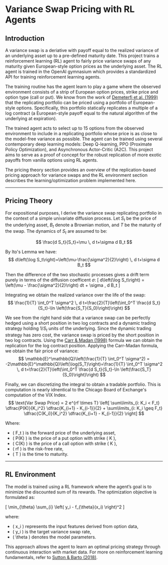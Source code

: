 # Variance Swap Pricing with RL Agents

## Introduction

A variance swap is a deriative with payoff equal to the realized variance of an underlying asset up to a pre-defined maturity date. This project trains a reinforcement learning (RL) agent to fairly price variance swaps of any maturity given European-style option prices as the underlying asset. The RL agent is trained in the OpenAI gymnasium which provides a standardized API for training reinforcement learning agents. 

The training routine has the agent learn to play a game where the observed environment consists of a strip of European option prices, strike price and option type (call or put). We know from the work of [Demeterfi et al. (1999)](https://doi.org/10.2307/2677652) that the replicating portfolio can be priced using a portfolio of European-style options. Specifically, this portfolio statically replicates a multiple of a log contract (a European-style payoff equal to the natural algorithm of the underlying at expiration).  

The trained agent acts to select up to 15 options from the observed environment to include in a replicating portfolio whose price is as close to the model-free variance as possible. The agent can be trained using several contemporary deep learning models: Deep Q-learning, PPO (Proximate Policy Optimization), and Asynchronous Actor-Critic (A2C). This project aims to serve as a proof of concept for the robust replication of more exotic payoffs from vanilla options using RL agents. 

The pricing theory section provides an overview of the replication-based pricing approach for variance swaps and the RL environment section describes the learning/optimization problem implemented here. 

---

## Pricing Theory

For expositional purposes, I derive the variance swap replicating portfolio in the context of a simple univariate diffusion process. Let $S_t$ be the price of the underlying asset, $B_t$ denote a Brownian motion, and $T$ be the maturity of the swap. The dynamics of $S_t$ are assumed to be:

$$
\frac{d S_t}{S_t}=\mu \, d t+\sigma  d B_t
$$

By Ito's Lemma we have:
$$
 d\left(\log S_t\right)=\left(\mu-\frac{\sigma^2}{2}\right) \, d t+\sigma  d B_t  
$$

Then the difference of the two stochastic processes gives a drift term purely in terms of the diffusion coefficent $\sigma$:
\[
d\left(\log S_t\right) = \left(\mu - \frac{\sigma^2}{2}\right) dt + \sigma \, d B_t
\]

Integrating we obtain the realized variance over the life of the swap:
$$
\frac{1}{T} \int_0^T \sigma^2 \, d t=\frac{2}{T}\left(\int_0^T \frac{d S_t}{S_t}-\ln \left(\frac{S_T}{S_0}\right)\right)
$$

We see from the right hand side that a variance swap can be perfectly hedged using a short position in two log contracts and a dynamic trading strategy holding $1/S_t$ units of the underlying. Since the dynamic trading strategy has zero cost, the variance swap is priced by the short position in two log contracts. Using the [Carr & Madan (1998)](https://doi.org/10.1111/j.1540-6261.1998.tb03270.x) formula we can obtain the replication for the log contract position. Applying the Carr-Madan formula, we obtain the fair price of variance:
$$
\mathbb{E}^\mathbb{Q}\left(\frac{1}{T} \int_0^T \sigma^2) = -2\mathbb{E}^\mathbb{Q}\left(\log(S_T)\right)=\frac{1}{T} \int_0^T \sigma^2 \, d t=\frac{2}{T}\left(\int_0^T \frac{d S_t}{S_t}-\ln \left(\frac{S_T}{S_0}\right)\right)
$$

Finally, we can discretizing the integral to obtain a tradable portfolio. This is computation is nearly idnentical to the Chicago Board of Exchange's computation of the VIX Index. 
$$
\text{Var Swap Price} = 2 e^{rf \times T} \left[ \sum\limits_{i: K_i < F_t} \dfrac{P(K)}{K_i^2} \dfrac{K_{i+1} - K_{i-1}}{2} + \sum\limits_{i: K_i \geq F_t} \dfrac{C(K_i)}{K_i^2} \dfrac{K_{i+1} - K_{i-1}}{2} \right]
$$

Where:
- \( F_t \) is the forward price of the underlying asset,
- \( P(K) \) is the price of a put option with strike \( K \),
- \( C(K) \) is the price of a call option with strike \( K \),
- \( rf \) is the risk-free rate,
- \( T \) is the time to maturity.

---

## RL Environment

The model is trained using a RL framework where the agent’s goal is to minimize the discounted sum of its rewards.  The optimization objective is formulated as:

\[
\min_{\theta} \sum_{i} \left( y_i - f_{\theta}(x_i) \right)^2
\]

where:
- \( x_i \) represents the input features derived from option data,
- \( y_i \) is the target variance swap rate,
- \( \theta \) denotes the model parameters.

This approach allows the agent to learn an optimal pricing strategy through continuous interaction with market data. For more on reinforcement learning fundamentals, refer to [Sutton & Barto (2018)](http://incompleteideas.net/book/the-book-2nd.html).
